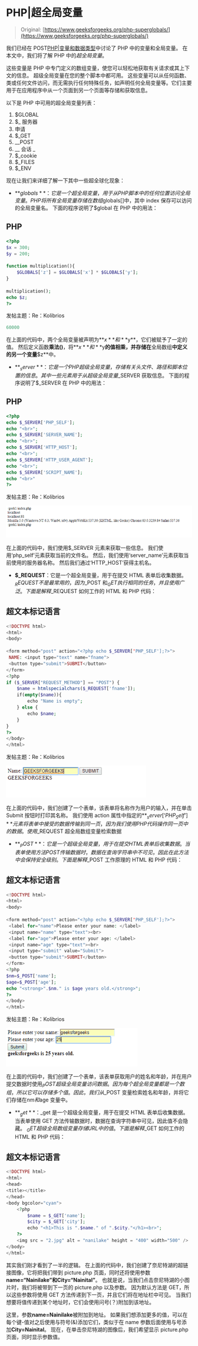 # PHP|超全局变量

> Original: [https://www.geeksforgeeks.org/php-superglobals/](https://www.geeksforgeeks.org/php-superglobals/)

我们已经在 POST[PHP|变量和数据类型](https://www.geeksforgeeks.org/php-variables-data-types/)中讨论了 PHP 中的变量和全局变量。 在本文中，我们将了解 PHP 中的*超全局变量*。

这些变量是 PHP 中专门定义的数组变量，使您可以轻松地获取有关请求或其上下文的信息。 超级全局变量在您的整个脚本中都可用。 这些变量可以从任何函数、类或任何文件访问，而无需执行任何特殊任务，如声明任何全局变量等。它们主要用于在应用程序中从一个页面到另一个页面等存储和获取信息。

以下是 PHP 中可用的超全局变量列表：

1.  $GLOBAL
2.  $_ 服务器
3.  申请
4.  $_GET
5.  __POST
6.  __ 会话 _
7.  $_cookie
8.  $_FILES
9.  $_ENV

现在让我们来详细了解一下其中一些超全球化现象：

*   **$globals**：它是一个超全局变量，用于从 PHP 脚本中的任何位置访问全局变量。 PHP 将所有全局变量存储在数组$globals[]中，其中 index 保存可以访问的全局变量名。
    下面的程序说明了$global 在 PHP 中的用法：

## PHP

```php
<?php
$x = 300;
$y = 200;

function multiplication(){
    $GLOBALS['z'] = $GLOBALS['x'] * $GLOBALS['y'];
}

multiplication();
echo $z;
?>
```

发帖主题：Re：Kolibrios

```php
60000
```

在上面的代码中，两个全局变量被声明为**$x**和**$y**，它们被赋予了一定的值。 然后定义函数**乘法()**，将**$x**和**$y**的值相乘，并存储在**全局数组**中定义的另一个变量**$z**中。

*   **$_server**：它是一个 PHP 超级全局变量，存储有关头文件、路径和脚本位置的信息。 其中一些元素用于从超级全局变量$_SERVER 获取信息。
    下面的程序说明了$_SERVER 在 PHP 中的用法：

## PHP

```php
<?php
echo $_SERVER['PHP_SELF'];
echo "<br>";
echo $_SERVER['SERVER_NAME'];
echo "<br>";
echo $_SERVER['HTTP_HOST'];
echo "<br>";
echo $_SERVER['HTTP_USER_AGENT'];
echo "<br>";
echo $_SERVER['SCRIPT_NAME'];
echo "<br>"
?>
```

发帖主题：Re：Kolibrios

![](img/fd29aa51825375b23409c15a0d7e0c12.png)

在上面的代码中，我们使用$_SERVER 元素来获取一些信息。 我们使用‘php_self’元素获取当前的文件名。 然后，我们使用‘server_name’元素获取当前使用的服务器名称。 然后我们通过‘HTTP_HOST’获得主机名。

*   **$_REQUEST**：它是一个超全局变量，用于在提交 HTML 表单后收集数据。 $_REQUEST 不是最常用的，因为$_POST 和$_GET 执行相同的任务，并且使用广泛。
    下面是解释$_REQUEST 如何工作的 HTML 和 PHP 代码：

## 超文本标记语言

```php
<!DOCTYPE html>
<html>
<body>

<form method="post" action="<?php echo $_SERVER['PHP_SELF'];?>">
 NAME: <input type="text" name="fname">
 <button type="submit">SUBMIT</button>
</form>
<?php
if ($_SERVER["REQUEST_METHOD"] == "POST") {
    $name = htmlspecialchars($_REQUEST['fname']);
    if(empty($name)){
        echo "Name is empty";
    } else {
        echo $name;
    }
}
?>
</body>
</html>
```

发帖主题：Re：Kolibrios

![](img/ae3655734e3c5afd277cafb61e00df24.png)

在上面的代码中，我们创建了一个表单，该表单将名称作为用户的输入，并在单击 Submit 按钮时打印其名称。 我们使用 action 属性中指定的**$_server[‘PHP_Self’]**元素将表单中接受的数据传输到同一页，因为我们使用 PHP 代码操作同一页中的数据。 使用$_REQUEST 超全局数组变量检索数据

*   **$_POST**：它是一个超级全局变量，用于在提交 HTML 表单后收集数据。 当表单使用方法 POST 传输数据时，数据在查询字符串中不可见，因此在此方法中会保持安全级别。
    下面是解释$_POST 工作原理的 HTML 和 PHP 代码：

## 超文本标记语言

```php
<!DOCTYPE html>
<html>
<body>

<form method="post" action="<?php echo $_SERVER['PHP_SELF'];?>">
 <label for="name">Please enter your name: </label>
 <input name="name" type="text"><br>
 <label for="age">Please enter your age: </label>
 <input name="age" type="text"><br>
 <input type="submit" value="Submit">
 <button type="submit">SUBMIT</button>
</form>
<?php
$nm=$_POST['name'];
$age=$_POST['age'];
echo "<strong>".$nm." is $age years old.</strong>";
?>
</body>
</html>
```

发帖主题：Re：Kolibrios

![](img/bae45cc4d13e4f741b2c956431f44bb7.png)

在上面的代码中，我们创建了一个表单，该表单获取用户的姓名和年龄，并在用户提交数据时使用$_POST 超级全局变量访问数据。 因为每个超全局变量都是一个数组，所以它可以存储多个值。 因此，我们从$_POST 变量检索姓名和年龄，并将它们存储在$nm 和$age 变量中。

*   **$_get**：$_get 是一个超级全局变量，用于在提交 HTML 表单后收集数据。 当表单使用 GET 方法传输数据时，数据在查询字符串中可见，因此值不会隐藏。 $_GET 超级全局数组变量存储 URL 中的值。
    下面是解释$_GET 如何工作的 HTML 和 PHP 代码：

## 超文本标记语言

```php
<!DOCTYPE html>
<html>
<head>
<title></title>
</head>
<body bgcolor="cyan">   
    <?php
        $name = $_GET['name'];
        $city = $_GET['city'];
        echo "<h1>This is ".$name." of ".$city."</h1><br>";
    ?>
    <img src = "2.jpg" alt = "nanilake" height = "400" width="500" />
</body>
</html>
```

其实我们刚才看到了一半的逻辑。 在上面的代码中，我们创建了奈尼特湖的超链接图像，它将把我们带到 picture.php 页面，同时还将使用参数**name=“Nainilake”**和**City=“Nainital”**。
也就是说，当我们点击奈尼特湖的小图片时，我们将被带到下一页的 picture.php 以及参数。 因为默认方法是 GET，所以这些参数将使用 GET 方法传递到下一页，并且它们将在地址栏中可见。 当我们想要将值传递到某个地址时，它们会使用问号(？)附加到该地址。

这里，参数**name=Nainilake**被附加到地址。 如果我们想添加更多的值，可以在每个键-值对之后使用与符号(&)添加它们，类似于在 name 参数后面使用与号添加**City=Nainital**。 现在，在单击奈尼特湖的图像后，我们希望显示 picture.php 页面，同时显示参数值。